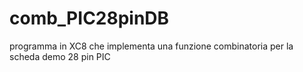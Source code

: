 # comb_PIC28pinDB
programma in XC8 che implementa una funzione combinatoria per la scheda demo 28 pin PIC
